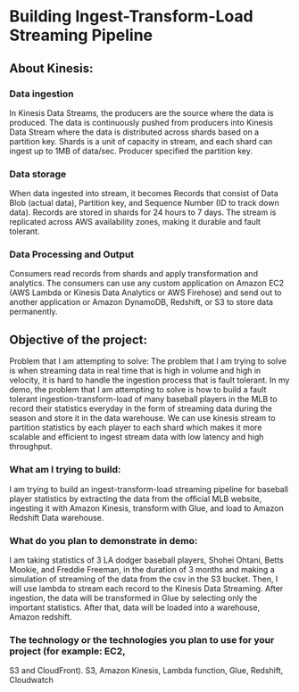 # Building Ingest-Transform-Load Streaming Pipeline         

## About Kinesis:
### Data ingestion
In Kinesis Data Streams, the producers are the source where the data is produced. The data is continuously pushed from producers into Kinesis Data Stream where the data is distributed across shards based on a partition key. Shards is a unit of capacity in stream, and each shard can ingest up to 1MB of data/sec. Producer specified the partition key.

### Data storage
When data ingested into stream, it becomes Records that consist of Data Blob (actual data), Partition key, and Sequence Number (ID to track down data). Records are stored in shards for 24 hours to 7 days. The stream is replicated across AWS availability zones, making it durable and fault tolerant.

### Data Processing and Output
Consumers read records from shards and apply transformation and analytics. The consumers can use any custom application on Amazon EC2 (AWS Lambda or Kinesis Data Analytics or AWS Firehose) and send out to another application or Amazon DynamoDB, Redshift, or S3 to store data permanently.

## Objective of the project:
Problem that I am attempting to solve:
The problem that I am trying to solve is when streaming data in real time that is high in volume and high in velocity, it is hard to handle the ingestion process that is fault tolerant. In my demo, the problem that I am attempting to solve is how to build a fault tolerant ingestion-transform-load of many baseball players in the MLB to record their statistics everyday in the form of streaming data during the season and store it in the data warehouse. We can use kinesis stream to partition statistics by each player to each shard which makes it more scalable and efficient to ingest stream data with low latency and high throughput.    

### What am I trying to build:
I am trying to build an ingest-transform-load streaming pipeline for baseball player statistics by extracting the data from the official MLB website, ingesting it with Amazon Kinesis, transform with Glue, and load to Amazon Redshift Data warehouse.



### What do you plan to demonstrate in demo:
I am taking statistics of 3 LA dodger baseball players, Shohei Ohtani, Betts Mookie, and Freddie Freeman, in the duration of 3 months and making a simulation of streaming of the data from the csv in the S3 bucket. Then, I will use lambda to stream each record to the Kinesis Data Streaming. After ingestion, the data will be transformed in Glue by selecting only the important statistics. After that, data will be loaded into a warehouse, Amazon redshift. 

### The technology or the technologies you plan to use for your project (for example: EC2,
S3 and CloudFront).
S3, Amazon Kinesis, Lambda function, Glue, Redshift, Cloudwatch





